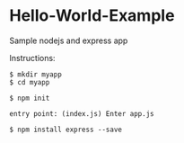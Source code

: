 # Hello-World-Example

Sample nodejs and express app

Instructions:

	$ mkdir myapp
	$ cd myapp

	$ npm init

	entry point: (index.js) Enter app.js

	$ npm install express --save
